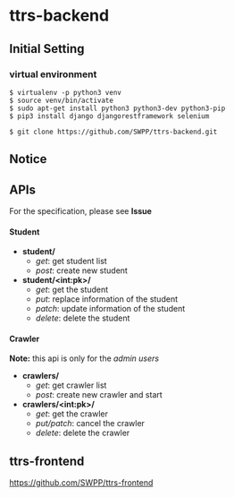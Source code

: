 # ttrs-backend

## Initial Setting
### virtual environment
```console
$ virtualenv -p python3 venv
$ source venv/bin/activate
$ sudo apt-get install python3 python3-dev python3-pip
$ pip3 install django djangorestframework selenium
```
```console
$ git clone https://github.com/SWPP/ttrs-backend.git
```

## Notice

## APIs
For the specification, please see **Issue**
#### Student
- **student/**
  - *get*: get student list
  - *post*: create new student
- **student/\<int:pk\>/**
  - *get*: get the student
  - *put*: replace information of the student
  - *patch*: update information of the student
  - *delete*: delete the student 

#### Crawler
**Note:** this api is only for the *admin users*
- **crawlers/**
  - *get*: get crawler list
  - *post*: create new crawler and start
- **crawlers/\<int:pk\>/**
  - *get*: get the crawler
  - *put/patch*: cancel the crawler
  - *delete*: delete the crawler

## ttrs-frontend
https://github.com/SWPP/ttrs-frontend
